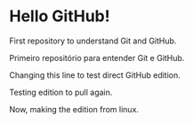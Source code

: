 # Hello GitHub!
 First repository to understand Git and GitHub.

Primeiro repositório para entender Git e GitHub.

Changing this line to test direct GitHub edition.

Testing edition to pull again.

Now, making the edition from linux.
